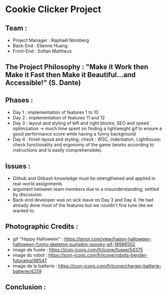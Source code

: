 # Cookie Clicker Project
## Team :
* Project Manager : Raphaël Nomberg
* Back-End : Etienne Huang
* Front-End : Sofian Mattheus
## The Project Philosophy : "Make it Work then Make it Fast then Make it Beautiful...and Accessible!" (S. Dante)
## Phases :
* Day 1 : implementation of features 1 to 10
* Day 2 : implementation of features 11 and 12
* Day 3 : layout and styling of left and right blocks; SEO and speed optimization -> much time spent on finding a lightweight gif to ensure a good performance score while having a funny background
* Day 4 : finish layout and styling; check : W3C, indentation, Lighthouse; check functionality and ergonomy of the game (works according to instructions and is easily comprehensible).
## Issues :
* Github and Gitbash knowledge must be strengthened and applied in real-world assignments
* argument between team members due to a misunderstanding; settled by discussion
* Back-end developer was on sick leave on Day 3 and Day 4. He had already done most of the features but we couldn't fine tune like we wanted to.
## Photographic Credits :
* gif "Happy Halloween"  : https://tenor.com/view/happy-halloween-halloween-funny-skeleton-pumpkin-spooky-gif-18996502
* image de fusée : https://icon-icons.com/fr/icone/fusee/54375 
* image du robot : https://icon-icons.com/fr/icone/robots-bender-futurama/98547 
* image de la batterie : https://icon-icons.com/fr/icone/charger-batterie-batterie/4259 
## Conclusion :